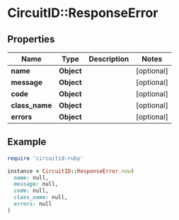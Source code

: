 # CircuitID::ResponseError

## Properties

| Name | Type | Description | Notes |
| ---- | ---- | ----------- | ----- |
| **name** | **Object** |  | [optional] |
| **message** | **Object** |  | [optional] |
| **code** | **Object** |  | [optional] |
| **class_name** | **Object** |  | [optional] |
| **errors** | **Object** |  | [optional] |

## Example

```ruby
require 'circuitid-ruby'

instance = CircuitID::ResponseError.new(
  name: null,
  message: null,
  code: null,
  class_name: null,
  errors: null
)
```

